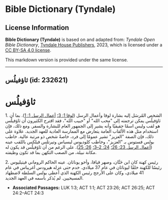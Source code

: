 # Bible Dictionary (Tyndale)

## License Information

**Bible Dictionary (Tyndale)** is based on and adapted from: _Tyndale Open Bible Dictionary_, [Tyndale House Publishers](https://tyndaleopenresources.com/), 2023, which is licensed under a [CC BY-SA 4.0 license](https://creativecommons.org/licenses/by-sa/4.0/legalcode.en).

This markdown version is provided under the same license.



--------------------------------

## ثاؤفيلُس (id: 232621)

ثاؤفيلُس
========

1\. الشخص المُرسَل إليه بشارة لوقا وأعمال الرسل ([لوقا 1: 3؛](https://ref.ly/Luke1:3) [أعمال الرسل 1: 1](https://ref.ly/Acts1:1)). بما أن ثاؤفيلُس يمكن ترجمته إلى "محب الله" أو "حبيب الله"، فقد اقترح الكثيرون أن ثاؤفيلُس هو لقب وليس اسمًا حقيقيًا وأنه يشير إلى الجمهور العام للبشارة والسفر. ومع ذلك، فإن استخدام مثل هذه الألقاب العامة يتعارض مع الممارسة العادية للعهد الجديد. علاوة على ذلك، فإن الصفة "العزيز" تشير عمومًا إلى فرد، خاصةً شخص ذو مرتبة عالية. خاطب بولس فستوس بـ "العزيز"، وخاطب كلوديوس ليسياس وتيرتلس فيلكس باللقب عينه ([أعمال الرسل 23: 26؛](https://ref.ly/Acts23:26) [24: 2–3؛](https://ref.ly/Acts24:2-Acts24:3) [26: 25](https://ref.ly/Acts26:25)). على الرغم من أن ثاؤفيلُس قد يكون له مكانة نبيلة، من الصعب التكهن بما قد تكون وظيفته.

2\. رئيس كهنة كان ابن حَنَّان، وصهر قيافا، وأخو يوناثان. عينه الحاكم الروماني فيتيليوس رئيسًا للكهنة خلفًا ليوناثان في عام 37 ميلادي. خدم حتى عزله هيرودس أغريباس في عام 41 ميلادي، وكان على الأرجح رئيس الكهنة الذي أعطى بولس السلطة لاضطهاد المسيحيين. لم يُذكر باسمه في العهد الجديد.

* **Associated Passages:** LUK 1:3; ACT 1:1; ACT 23:26; ACT 26:25; ACT 24:2–ACT 24:3

